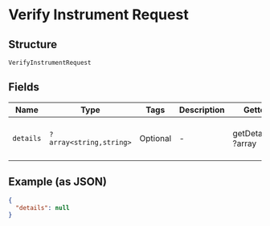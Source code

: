 
# Verify Instrument Request

## Structure

`VerifyInstrumentRequest`

## Fields

| Name | Type | Tags | Description | Getter | Setter |
|  --- | --- | --- | --- | --- | --- |
| `details` | `?array<string,string>` | Optional | - | getDetails(): ?array | setDetails(?array details): void |

## Example (as JSON)

```json
{
  "details": null
}
```

